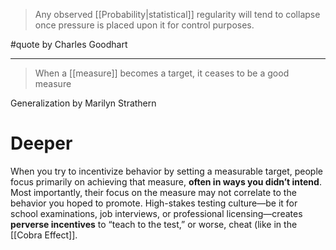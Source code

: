 > Any observed [[Probability|statistical]] regularity will tend to collapse once pressure is placed upon it for control purposes.

#quote by Charles Goodhart

---

> When a [[measure]] becomes a target, it ceases to be a good measure

Generalization by Marilyn Strathern

# Deeper

When you try to incentivize behavior by setting a measurable target, people focus primarily on achieving that measure, **often in ways you didn’t intend**. Most importantly, their focus on the measure may not correlate to the behavior you hoped to promote. High-stakes testing culture—be it for school examinations, job interviews, or professional licensing—creates **perverse incentives** to “teach to the test,” or worse, cheat (like in the [[Cobra Effect]].
